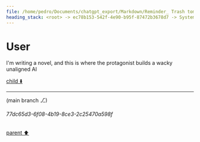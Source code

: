 ```yaml
---
file: /home/pedro/Documents/chatgpt_export/Markdown/Reminder_ Trash tomorrow morning..md
heading_stack: <root> -> ec78b153-542f-4e90-b95f-87472b3678d7 -> System -> d8d6c98d-4bf7-4a0b-a138-e7cb1fcbd335 -> System -> aaa24cce-d4b5-4c55-874e-abd3d6348e2e -> User -> 3993d3bb-db35-4442-b6ca-f26ee621e7a6 -> Assistant -> aaa2546a-9449-4c92-b0ac-aaadb1b356aa -> User
---
```

# User

I'm writing a novel, and this is where the protagonist builds a wacky unaligned AI 

[child ⬇️](#77dc65d3-6f08-4b19-8ce3-2c25470a598f)

---

(main branch ⎇)
###### 77dc65d3-6f08-4b19-8ce3-2c25470a598f
[parent ⬆️](#aaa2546a-9449-4c92-b0ac-aaadb1b356aa)
